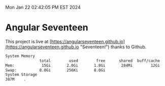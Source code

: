 Mon Jan 22 02:42:05 PM EST 2024

# Angular Seventeen


This project is live at [https://angularseventeen.github.io](https://angularseventeen.github.io "Seventeen!") thanks to Github.

```bash
System Memory
               total        used        free      shared  buff/cache   available
Mem:            15Gi       2.0Gi       1.8Gi       284Mi        12Gi        13Gi
Swap:          8.0Gi       256Ki       8.0Gi
System Storage
387M	.
```
```bash

